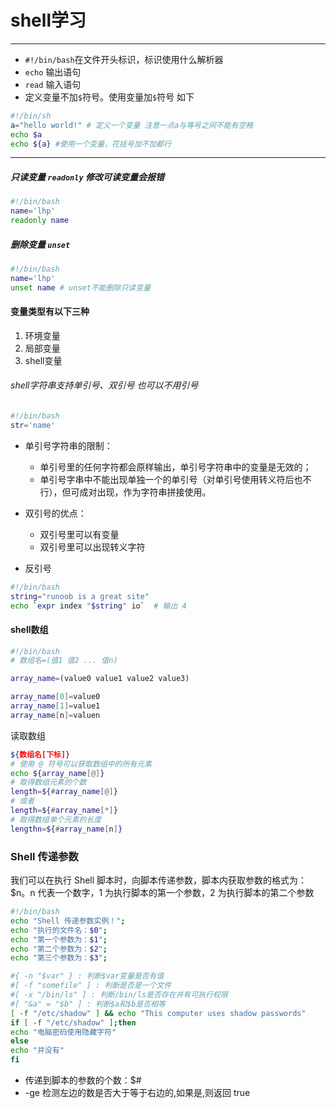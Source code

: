 # shell学习

--------

- `#!/bin/bash`在文件开头标识，标识使用什么解析器
- `echo` 输出语句
- `read` 输入语句
- 定义变量不加`$`符号。使用变量加`$`符号 
  如下
```bash
#!/bin/sh
a="hello world!" # 定义一个变量 注意一点a与等号之间不能有空格
echo $a
echo ${a} #使用一个变量，花括号加不加都行
```
------

##### 只读变量 `readonly` 修改可读变量会报错

```bash
#!/bin/bash
name='lhp'
readonly name
```

##### 删除变量 `unset`

```bash
#!/bin/bash
name='lhp'
unset name # unset不能删除只读变量
```

#### 变量类型有以下三种

1. 环境变量  
2. 局部变量
3. shell变量

###### shell字符串支持单引号、双引号 也可以不用引号

```bash
#!/bin/bash
str='name'
```
* 单引号字符串的限制：
    - 单引号里的任何字符都会原样输出，单引号字符串中的变量是无效的；
    - 单引号字串中不能出现单独一个的单引号（对单引号使用转义符后也不行），但可成对出现，作为字符串拼接使用。

* 双引号的优点：
    - 双引号里可以有变量
    - 双引号里可以出现转义字符

* 反引号
```bash
#!/bin/bash
string="runoob is a great site"
echo `expr index "$string" io`  # 输出 4
```

#### shell数组
```bash
#!/bin/bash
# 数组名=(值1 值2 ... 值n)

array_name=(value0 value1 value2 value3)

array_name[0]=value0
array_name[1]=value1
array_name[n]=valuen
```


读取数组

```bash
${数组名[下标]}
# 使用 @ 符号可以获取数组中的所有元素
echo ${array_name[@]}
# 取得数组元素的个数
length=${#array_name[@]}
# 或者
length=${#array_name[*]}
# 取得数组单个元素的长度
lengthn=${#array_name[n]}
```
### Shell 传递参数

我们可以在执行 Shell 脚本时，向脚本传递参数，脚本内获取参数的格式为：$n。n 代表一个数字，1 为执行脚本的第一个参数，2 为执行脚本的第二个参数

```bash
#!/bin/bash
echo "Shell 传递参数实例！";
echo "执行的文件名：$0";
echo "第一个参数为：$1";
echo "第二个参数为：$2";
echo "第三个参数为：$3";
```


```bash
#{ -n "$var" } : 判断$var变量是否有值
#[ -f "somefile" ] : 判断是否是一个文件
#[ -x "/bin/ls" ] : 判断/bin/ls是否存在并有可执行权限
#[ "&a" = "$b" ] : 判断$a和$b是否相等
[ -f "/etc/shadow" ] && echo "This computer uses shadow passwords"
if [ -f "/etc/shadow" ];then
echo "电脑密码使用隐藏字符"
else
echo "并没有"
fi
```

- 传递到脚本的参数的个数：$#
- -ge 检测左边的数是否大于等于右边的,如果是,则返回 true